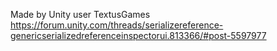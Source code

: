 Made by Unity user TextusGames
https://forum.unity.com/threads/serializereference-genericserializedreferenceinspectorui.813366/#post-5597977